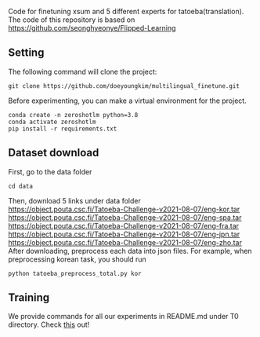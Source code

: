 

Code for finetuning xsum and 5 different experts for tatoeba(translation).
The code of this repository is based on https://github.com/seonghyeonye/Flipped-Learning
## Setting

The following command will clone the project:
```
git clone https://github.com/doeyoungkim/multilingual_finetune.git
```

Before experimenting, you can make a virtual environment for the project.
```
conda create -n zeroshotlm python=3.8
conda activate zeroshotlm
pip install -r requirements.txt
```

## Dataset download
First, go to the data folder
```
cd data
```
Then, download 5 links under data folder
https://object.pouta.csc.fi/Tatoeba-Challenge-v2021-08-07/eng-kor.tar
https://object.pouta.csc.fi/Tatoeba-Challenge-v2021-08-07/eng-spa.tar
https://object.pouta.csc.fi/Tatoeba-Challenge-v2021-08-07/eng-fra.tar
https://object.pouta.csc.fi/Tatoeba-Challenge-v2021-08-07/eng-jpn.tar
https://object.pouta.csc.fi/Tatoeba-Challenge-v2021-08-07/eng-zho.tar
After downloading, preprocess each data into json files.
For example, when preprocessing korean task, you should run 
```
python tatoeba_preprocess_total.py kor
```
## Training
We provide commands for all our experiments in README.md under T0 directory. Check [this](./T0/README.md) out!




